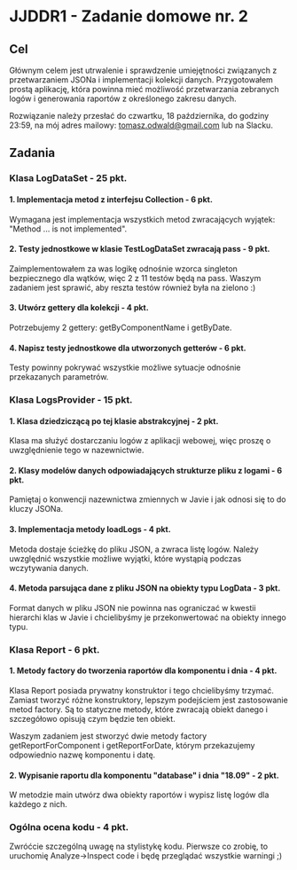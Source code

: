 # JJDDR1 - Zadanie domowe nr. 2

## Cel
Głównym celem jest utrwalenie i sprawdzenie umiejętności związanych z przetwarzaniem JSONa i implementacji kolekcji danych.
Przygotowałem prostą aplikację, która powinna mieć możliwość przetwarzania zebranych logów i generowania raportów z określonego zakresu danych.

Rozwiązanie należy przesłać do czwartku, 18 października, do godziny 23:59, na mój adres mailowy: [tomasz.odwald@gmail.com](mailto:tomasz.odwald@gmail.com?subject=Praca%20domowa%202%20-%20imie%20nazwisko) lub na Slacku.

## Zadania

### Klasa LogDataSet - 25 pkt.

#### 1. Implementacja metod z interfejsu Collection - 6 pkt.
Wymagana jest implementacja wszystkich metod zwracających wyjątek: "Method ... is not implemented".

#### 2. Testy jednostkowe w klasie TestLogDataSet zwracają pass - 9 pkt.
Zaimplementowałem za was logikę odnośnie wzorca singleton bezpiecznego dla wątków, więc 2 z 11 testów będą na pass.
Waszym zadaniem jest sprawić, aby reszta testów również była na zielono :)

#### 3. Utwórz gettery dla kolekcji - 4 pkt.
Potrzebujemy 2 gettery: getByComponentName i getByDate.

#### 4. Napisz testy jednostkowe dla utworzonych getterów - 6 pkt.
Testy powinny pokrywać wszystkie możliwe sytuacje odnośnie przekazanych parametrów.

### Klasa LogsProvider - 15 pkt.

#### 1. Klasa dziedziczącą po tej klasie abstrakcyjnej - 2 pkt.
Klasa ma służyć dostarczaniu logów z aplikacji webowej, więc proszę o uwzględnienie tego w nazewnictwie.

#### 2. Klasy modelów danych odpowiadających strukturze pliku z logami - 6 pkt.
Pamiętaj o konwencji nazewnictwa zmiennych w Javie i jak odnosi się to do kluczy JSONa. 

#### 3. Implementacja metody loadLogs - 4 pkt.
Metoda dostaje ścieżkę do pliku JSON, a zwraca listę logów. Należy uwzględnić wszystkie możliwe wyjątki, które wystąpią podczas wczytywania danych.

#### 4. Metoda parsująca dane z pliku JSON na obiekty typu LogData - 3 pkt.
Format danych w pliku JSON nie powinna nas ograniczać w kwestii hierarchi klas w Javie i chcielibyśmy je przekonwertować na obiekty innego typu.

### Klasa Report - 6 pkt.

#### 1. Metody factory do tworzenia raportów dla komponentu i dnia - 4 pkt.
Klasa Report posiada prywatny konstruktor i tego chcielibyśmy trzymać. Zamiast tworzyć różne konstruktory, lepszym podejściem jest zastosowanie metod factory.
Są to statyczne metody, które zwracają obiekt danego i szczegółowo opisują czym będzie ten obiekt.

Waszym zadaniem jest stworzyć dwie metody factory getReportForComponent i getReportForDate, którym przekazujemy odpowiednio nazwę komponentu i datę.

#### 2. Wypisanie raportu dla komponentu "database" i dnia "18.09" - 2 pkt.

W metodzie main utwórz dwa obiekty raportów i wypisz listę logów dla każdego z nich.

### Ogólna ocena kodu - 4 pkt.

Zwróćcie szczególną uwagę na stylistykę kodu. Pierwsze co zrobię, to uruchomię Analyze->Inspect code i będę przeglądać wszystkie warningi ;)